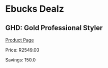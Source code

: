 
# Ebucks Dealz
## GHD: Gold Professional Styler
[Product Page](https://www.ebucks.com/web/shop/productSelected.do?prodId=1069050386&catId=1158501552)

Price: R2549.00

Savings: 150.0


	